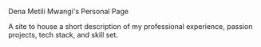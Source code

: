 Dena Metili Mwangi's Personal Page

A site to house a short description of my professional experience, passion projects, 
tech stack, and skill set.